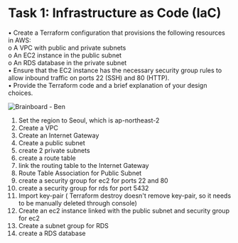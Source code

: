 # Task 1: Infrastructure as Code (IaC)
• Create a Terraform configuration that provisions the following resources in AWS:  
o A VPC with public and private subnets   
o An EC2 instance in the public subnet   
o An RDS database in the private subnet   
• Ensure that the EC2 instance has the necessary security group rules to allow inbound traffic on ports 22 (SSH) and 80 (HTTP).   
• Provide the Terraform code and a brief explanation of your design choices.

![Brainboard - Ben](https://github.com/jaekimandy/terraform_aws_sample/assets/99704906/d6b9a9b4-ae8b-4ca7-9f9f-8629a38bc6fc)



1. Set the region to Seoul, which is ap-northeast-2
2. Create a VPC
3. Create an Internet Gateway
4. Create a public subnet
5. create 2 private subnets
6. create a route table
7. link the routing table to the Internet Gateway
8. Route Table Association for Public Subnet
9. create a security group for ec2 for ports 22 and 80
11. create a security group for rds for port 5432
12. Import key-pair ( Terraform destroy doesn't remove key-pair, so it needs to be manually deleted through console)
13. Create an ec2 instance linked with the public subnet and security group for ec2
14. Create a subnet group for RDS 
15. create a RDS database
